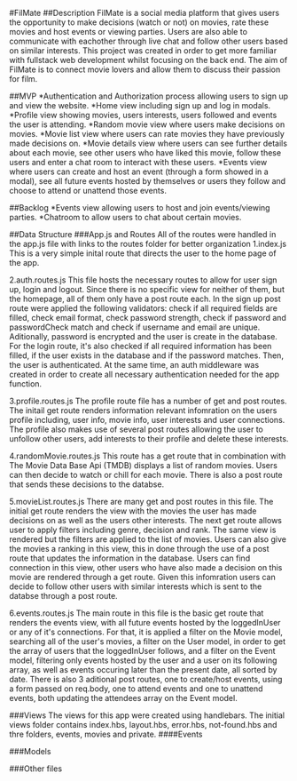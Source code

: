 #FilMate
##Description
FilMate is a social media platform that gives users the opportunity to make decisions (watch or not) on movies, rate these movies and host events or viewing parties. Users are also able to communicate with eachother through live chat and follow other users based on similar interests. This project was created in order to get more familiar with fullstack web development whilst focusing on the back end.
The aim of FilMate is to connect movie lovers and allow them to discuss their passion for film.

##MVP
*Authentication and Authorization process allowing users to sign up and view the website.
*Home view including sign up and log in modals.
*Profile view showing movies, users interests, users followed and events the user is attending.
*Random movie view where users make decisions on movies.
*Movie list view where users can rate movies they have previously made decisions on.
*Movie details view where users can see further details about each movie, see other users who have liked this movie, follow these users and enter a chat room to interact with these users.
*Events view where users can create and host an event (through a form showed in a modal), see all future events hosted by themselves or users they follow and choose to attend or unattend those events.

##Backlog
*Events view allowing users to host and join events/viewing parties.
*Chatroom to allow users to chat about certain movies.

##Data Structure
###App.js and Routes
All of the routes were handled in the app.js file with links to the routes folder for better organization
1.index.js
This is a very simple inital route that directs the user to the home page of the app.

2.auth.routes.js
This file hosts the necessary routes to allow for user sign up, login and logout. Since there is no specific view for neither of them, but the homepage, all of them only have a post route each. In the sign up post route were applied the following validators: check if all required fields are filled, check email format, check password strength, check if password and passwordCheck match and check if username and email are unique. Aditionally, password is encrypted and the user is create in the database. For the login route, it's also checked if all required information has been filled, if the user exists in the database and if the password matches. Then, the user is authenticated. At the same time, an auth middleware was created in order to create all necessary authentication needed for the app function.

3.profile.routes.js
The profile route file has a number of get and post routes. The initail get route renders information relevant infomration on the users profile including, user info, movie info, user interests and user connections. The profile also makes use of several post routes allowing the user to unfollow other users, add interests to their profile and delete these interests.

4.randomMovie.routes.js
This route has a get route that in combination with The Movie Data Base Api (TMDB) displays a list of random movies. Users can then decide to watch or chill for each movie. There is also a post route that sends these decisions to the databse.

5.movieList.routes.js
There are many get and post routes in this file. The initial get route renders the view with the movies the user has made decisions on as well as the users other interests. The next get route allows user to apply filters including genre, decision and rank. The same view is rendered but the filters are applied to the list of movies. Users can also give the movies a ranking in this view, this in done through the use of a post route that updates the information in the database. Users can find connection in this view, other users who have also made a decision on this movie are rendered through a get route. Given this infomration users can decide to follow other users with similar interests which is sent to the databse through a post route.

6.events.routes.js
The main route in this file is the basic get route that renders the events view, with all future events hosted by the loggedInUser or any of it's connections. For that, it is applied a filter on the Movie model, searching all of the user's movies, a filter on the User model, in order to get the array of users that the loggedInUser follows, and a filter on the Event model, filtering only events hosted by the user and a user on its following array, as well as events occuring later than the present date, all sorted by date. There is also 3 aditional post routes, one to create/host events, using a form passed on req.body, one to attend events and one to unattend events, both updating the attendees array on the Event model.

###Views
The views for this app were created using handlebars. The initial views folder contains index.hbs, layout.hbs, error.hbs, not-found.hbs and thre folders, events, movies and private.
####Events

###Models

###Other files
